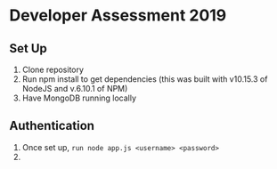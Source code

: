 # Developer Assessment 2019

## Set Up
1. Clone repository
2. Run npm install to get dependencies (this was built with v10.15.3 of NodeJS and v.6.10.1 of NPM)
3. Have MongoDB running locally

## Authentication
1. Once set up, `run node app.js <username> <password>`
2. 